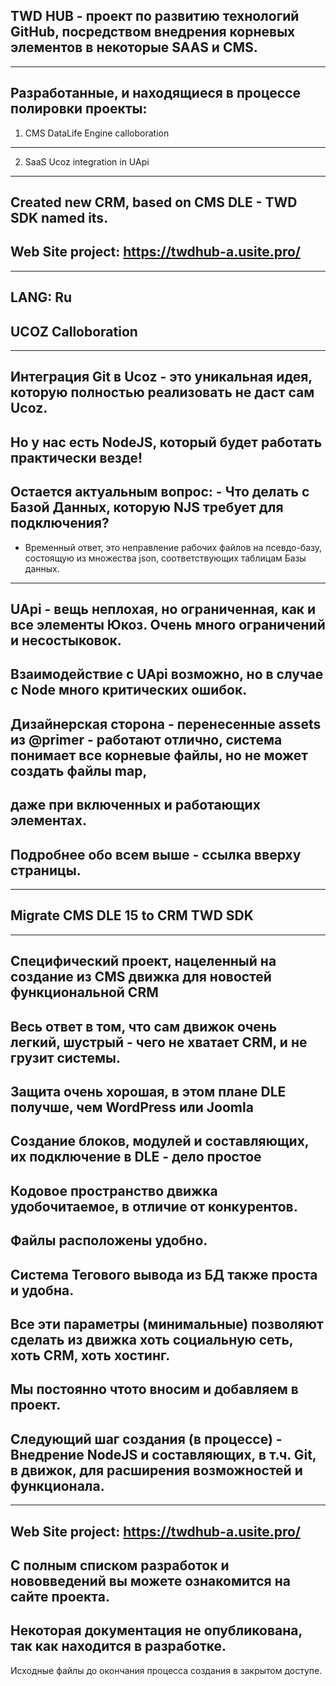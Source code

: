 TWD HUB - проект по развитию технологий GitHub, посредством внедрения корневых элементов в некоторые SAAS и CMS.
--------------
--------------
Разработанные, и находящиеся в процессе полировки проекты:
---------
1. CMS DataLife Engine calloboration
-----------
2. SaaS Ucoz integration in UApi
-------
Created new CRM, based on CMS DLE - TWD SDK named its.
-----------
Web Site project: https://twdhub-a.usite.pro/
-----------------------------------------------------
-------------------------------------------------------------
LANG: Ru
-------------------------------------------------------------
UCOZ Calloboration
------------------------------------------------------------
-------------------------------------------------------------
Интеграция Git в Ucoz - это уникальная идея, которую полностью реализовать не даст сам Ucoz.
-----------
Но у нас есть NodeJS, который будет работать практически везде! 
------------
Остается актуальным вопрос: - Что делать с Базой Данных, которую NJS требует для подключения?
-------------
- Временный ответ, это неправление рабочих файлов на псевдо-базу, состоящую из множества json, соответствующих таблицам Базы данных.
-------------
UApi - вещь неплохая, но ограниченная, как и все элементы Юкоз. Очень много ограничений и несостыковок.
-------------
Взаимодействие с UApi возможно, но в случае с Node много критических ошибок.
------------
Дизайнерская сторона - перенесенные assets из @primer - работают отлично, система понимает все корневые файлы, но не может создать файлы map, 
----------
даже при включенных и работающих элементах.
-------------
Подробнее обо всем выше - ссылка вверху страницы.
-----------------------------------------------------------------
--------------------------------------------------------------
Migrate CMS DLE 15 to CRM TWD SDK
--------------------------------------------------------------
--------------------------------------------------------------
Специфический проект, нацеленный на создание из CMS движка для новостей функциональной CRM
--------------
Весь ответ в том, что сам движок очень легкий, шустрый - чего не хватает CRM, и не грузит системы.
------------
Защита очень хорошая, в этом плане DLE получше, чем WordPress или Joomla
-----------------------
Создание блоков, модулей и составляющих, их подключение в DLE - дело простое
----------
Кодовое пространство движка удобочитаемое, в отличие от конкурентов.
--------------------
Файлы расположены удобно.
---------------------
Система Тегового вывода из БД также проста и удобна.
------------------
Все эти параметры (минимальные) позволяют сделать из движка хоть социальную сеть, хоть CRM, хоть хостинг. 
-----------------------
Мы постоянно чтото вносим и добавляем в проект.
------------------
Следующий шаг создания (в процессе) - Внедрение NodeJS и составляющих, в т.ч. Git, в движок, для расширения возможностей и функционала.
---------------------------------------------------------------
--------------------------------------------------------------------
Web Site project: https://twdhub-a.usite.pro/
---------------------
С полным списком разработок и нововведений вы можете ознакомится на сайте проекта.
---------------
Некоторая документация не опубликована, так как находится в разработке.
--------------
Исходные файлы до окончания процесса создания в закрытом доступе.
